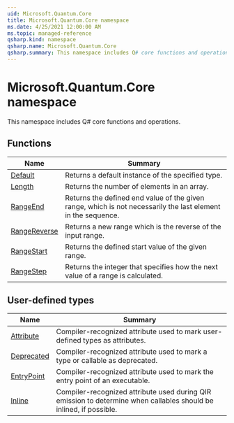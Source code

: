 ```yaml
---
uid: Microsoft.Quantum.Core
title: Microsoft.Quantum.Core namespace
ms.date: 4/25/2021 12:00:00 AM
ms.topic: managed-reference
qsharp.kind: namespace
qsharp.name: Microsoft.Quantum.Core
qsharp.summary: This namespace includes Q# core functions and operations.
---
```


# Microsoft.Quantum.Core namespace

This namespace includes Q# core functions and operations.


<!-- summaries -->


## Functions

| Name | Summary |
|------|---------|
|[Default](xref:Microsoft.Quantum.Core.Default) |Returns a default instance of the specified type. |
|[Length](xref:Microsoft.Quantum.Core.Length) |Returns the number of elements in an array. |
|[RangeEnd](xref:Microsoft.Quantum.Core.RangeEnd) |Returns the defined end value of the given range, which is not necessarily the last element in the sequence. |
|[RangeReverse](xref:Microsoft.Quantum.Core.RangeReverse) |Returns a new range which is the reverse of the input range. |
|[RangeStart](xref:Microsoft.Quantum.Core.RangeStart) |Returns the defined start value of the given range. |
|[RangeStep](xref:Microsoft.Quantum.Core.RangeStep) |Returns the integer that specifies how the next value of a range is calculated. |

## User-defined types

| Name | Summary |
|------|---------|
|[Attribute](xref:Microsoft.Quantum.Core.Attribute) |Compiler-recognized attribute used to mark user-defined types as attributes. |
|[Deprecated](xref:Microsoft.Quantum.Core.Deprecated) |Compiler-recognized attribute used to mark a type or callable as deprecated. |
|[EntryPoint](xref:Microsoft.Quantum.Core.EntryPoint) |Compiler-recognized attribute used to mark the entry point of an executable. |
|[Inline](xref:Microsoft.Quantum.Core.Inline) |Compiler-recognized attribute used during QIR emission to determine when callables should be inlined, if possible. |
<!-- /summaries -->
